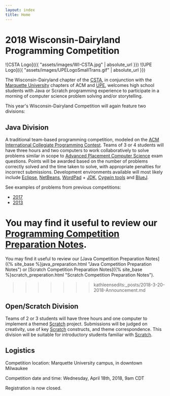```yaml
---
layout: index
title: Home
---
```


# 2018 Wisconsin-Dairyland Programming Competition

![CSTA Logo]({{ "assets/images/WI-CSTA.jpg" | absolute_url }})
![UPE Logo]({{ "assets/images/UPELogoSmallTrans.gif" | absolute_url }})

The Wisconsin-Dairyland chapter of the [CSTA](http://csta.acm.org/), in conjunction with the [Marquette University](http://www.marquette.edu/) chapters of ACM and [UPE](http://www.mscs.mu.edu/~upsilon/), welcomes high school students with Java or Scratch programming experience to participate in a morning of computer science problem solving and/or storytelling.

This year's Wisconsin-Dairyland Competition will again feature two divisions:

## Java Division

A traditional team-based programming competition, modeled on the [ACM](http://www.acm.org/) [International Collegiate Programming Contest](http://icpc.baylor.edu/). Teams of 3 or 4 students will have three hours and two computers to work collaboratively to solve problems similar in scope to [Advanced Placement Computer Science](https://apstudent.collegeboard.org/apcourse/ap-computer-science-a/) exam questions. Points will be awarded based on the number of problems correctly solved and the time taken to solve, with appropriate penalties for incorrect submissions. Development environments available will most likely include [Eclipse](http://www.eclipse.org/), [NetBeans](https://netbeans.org/), [WordPad](http://windows.microsoft.com/en-us/windows7/products/features/wordpad) \+ [JDK](http://www.oracle.com/technetwork/java/javase/downloads/index.html), [Cygwin tools](https://www.cygwin.com/) and [BlueJ](http://www.bluej.org/).

See examples of problems from previous competitions:

- [2017]({{site.baseurl}}/2017-questions.html)
- [2013](http://www.mscs.mu.edu/~mikes/contest2013.html)

You may find it useful to review our [Programming Competition Preparation Notes]({{site.baseurl}}/preparation.html).
=======
You may find it useful to review our [Java Competition Preparation Notes]({% site_base %}java_preparation.html "Java Competition Preparation Notes") or [Scratch Competition Preparation Notes]({% site_base %}scratch_preperation.html "Scratch Competition Preparation Notes").
>>>>>>> kathleensedits:_posts/2018-3-20-2018-Announcement.md

## Open/Scratch Division

Teams of 2 or 3 students will have three hours and one computer to implement a themed [Scratch](https://scratch.mit.edu/) project. Submissions will be judged on creativity, use of key [Scratch](https://scratch.mit.edu/) constructs, and theme correspondence. This division will be suitable for introductory students familiar with [Scratch](https://scratch.mit.edu/).

## Logistics

Competition location: Marquette University campus, in downtown Milwaukee

Competition date and time: Wednesday, April 18th, 2018, 9am CDT

Registration is now closed.

